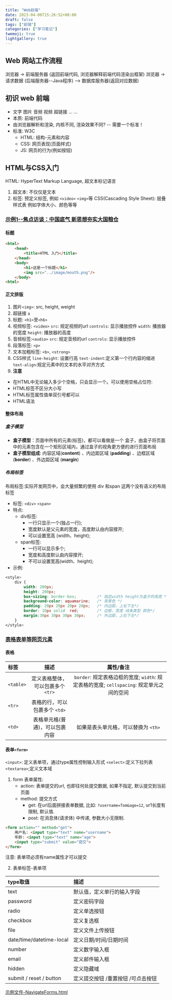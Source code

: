 ```yaml
---
title: "Web前端"
date: 2023-04-06T15:26:52+08:00
draft: false
tags: ["前端"]
categories: ["学习笔记"]
twemoji: true
lightgallery: true
---
```


## Web 网站工作流程
浏览器 -> 前端服务器 (返回前端代码, 浏览器解释前端代码渲染出框架)
浏览器 -> 请求数据 (后端服务器--Java程序) --> 数据库服务器(返回对应数据)

## 初识 web 前端
* 文字 图片 音频 视频 超链接 ... ...
* 本质: 前端代码
* 由浏览器解析和渲染, 内核不同, 渲染效果不同? -- 需要一个标准！
* 标准: W3C
  * HTML: 结构-元素和内容
  * CSS: 网页表现(页面样式)
  * JS: 网页的行为(例如按钮)

## HTML与CSS入门
HTML: HyperText Markup Language, 超文本标记语言
1. 超文本: 不仅仅是文本
2. 标签: 预定义标签, 例如 `<video>` `<img>`等
CSS(Cascading Style Sheet): 层叠样式表
例如字体大小、颜色等等

### [示例1--焦点访谈：中国底气 新思想夯实大国粮仓](./cases/FocusInterview.html)
#### 标题
```html
<html>
    <head>
        <title>HTML 入门</title>
    </head>
    <body>
        <h1>这是一个标题</h1>
        <img src="../image/mouth.png"/>
    </body>
<html>
```
#### 正文排版
1. 图片`<img>`: src, height, weight
2. 超链接 `a`
3. 标题: `<h1>`至`<h6>`
4. 视频标签: `<video>`
    `src`: 规定视频的url
    `controls`: 显示播放控件
    `width`: 播放器的宽度
    `height`: 播放器的高度
5. 音频标签:`<audio>`
    `src`: 规定音频的url
    `controls`: 显示播放控件
6. 段落标签: `<p>`
7. 文本加粗标签: `<b>`, `<strong>`
8. CSS样式
    `line-height`: 设置行高
    `text-indent`:定义第一个行内容的缩进
    `text-align`:规定元素中的文本的水平对齐方式
9. **注意**
  * 在HTML中无论输入多少个空格，只会显示一个。可以使用空格占位符: &nbsp;
  * HTML标签不区分大小写
  * HTML标签属性值单双引号都可以
  * HTML语法
#### 整体布局
##### 盒子模型
* **盒子模型**：页面中所有的元素(标签)，都可以看做是一个 盒子，由盒子将页面中的元素包含在一个矩形区域内，通过盒子的视角更方便的进行页面布局
* **盒子模型组成**: 内容区域(**content**) 、内边距区域 (**padding**) 、边框区域 (**border**) 、外边距区域 (**margin**)
##### 布局标签
布局标签:实际开发网页中，会大量频繁的使用 div 和span 这两个没有语义的布局标签
* 标签: `<div>` `<span>`
* 特点:
  * div标签: 
    * 一行只显示一个(独占一行); 
    * 宽度默认是父元素的宽度，高度默认由内容撑开; 
    * 可以设置宽高 (width、height);
  * span标签: 
    * 一行可以显示多个; 
    * 宽度和高度默认由内容撑开; 
    * 不可以设置宽高(width、height);
* 示例:
```css
<style>
    div {
        width: 200px;
        height: 200px;
        box-sizing: border-box;         /* 指定width height为盒子的高宽 */
        background-color: aquamarine;   /* 背景色 */
        padding: 20px 20px 20px 20px;   /* 内边距，上右下左*/
        border: 10px solid  red;        /* 边框，宽度 线条类型 颜色*/
        margin:30px 30px 30px 30px;     /* 外边距，上右下左*/
    }
</style>
```

### [表格表单等网页元素]()
#### 表格
| 标签 |描述 | 属性/备注 |
|:--|:--:|:--:|
|`<table>`| 定义表格整体，可以包裹多个 `<tr>` | `border`: 规定表格边框的宽度; `width`: 规定表格的宽度; `cellspacing`: 规定单元之间的空间|
|`<tr>`| 表格的行，可以包裹多个 `<td>`| |
|`<td>`|表格单元格(普通)，可以包裹内容|如果是表头单元格，可以替换为 `<th>`|

#### 表单`<form>`
`<input>`: 定义表单项，通过type属性控制输入形式
`<select>`:定义下拉列表
`<textarea>`;定义文本域

1. form 表单属性:
    * action: 表单提交的url, 也即往何处提交数据,  如果不指定, 默认提交到当前页面
    * method: 提交方式
      * get: 在url后面拼接表单数据, 比如: `?username=Tom&age=12`, ur1长度有限制, 默认值.
      * post: 在消息体(请求体) 中传递, 参数大小无限制.

```html
<form action="" method="get">
    用户名: <input type="text" name="username">
    年龄: <input type="text" name="age">
    <input type="submit" value="提交">
</form>
```

注意: 表单项必须有name属性才可以提交

2. 表单标签-表单项

type取值|描述
:-|:-
text| 默认值，定义单行的输入字段
password| 定义密码字段
radio| 定义单选按钮
checkbox| 定义复选框
file| 定义文件上传按钮
date/time/datetime-local| 定义日期/时间/日期时间
number| 定义数字输入框
email| 定义邮件输入框
hidden| 定义隐藏域
submit / reset / button|定义提交按钮 /重置按钮 /可点击按钮

[示例文件-NavigateForms.html](./cases/NavigateForms.html)